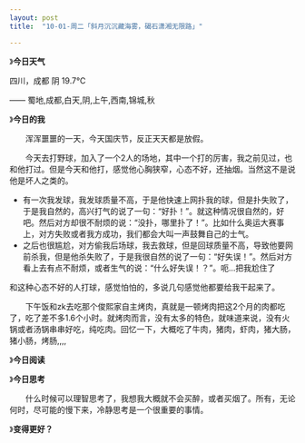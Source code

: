 ```yaml
---
layout: post
title:  "10-01-周二「斜月沉沉藏海雾，碣石潇湘无限路」"

---
```


》**今日天气**

四川，成都 阴 19.7℃

—— 蜀地,成都,白天,阴,上午,西南,锦城,秋

》**今日的我**

　　浑浑噩噩的一天，今天国庆节，反正天天都是放假。

　　今天去打野球，加入了一个2人的场地，其中一个打的厉害，我之前见过，也和他打过。但是今天和他打，感觉他心胸狭窄，心态不好，还抽烟。当然这不是说他是坏人之类的。

- 有一次我发球，我发球质量不高，于是他快速上网扑我的球，但是扑失败了，于是我自然的，高兴打气的说了一句：“好扑！”。就这种情况很自然的，好吧。然后对方却很不耐烦的说：“没扑，哪里扑了！”。比如什么奥运大赛事上，对方失败或者我方成功，我们都会大叫一声鼓舞自己的士气。
- 之后也很尴尬，对方偷我后场球，我去救球，但是回球质量不高，导致他要网前杀我，但是他杀失败了，于是我很自然的说了一句：“好失误！”。然后对方看上去有点不耐烦，或者生气的说：“什么好失误！？”。呃...把我尬住了

和这种心态不好的人打球，感觉怕怕的，多说几句感觉他都要给我干起来了。

　　下午饭和zk去吃那个俊熙家自主烤肉，真就是一顿烤肉把这2个月的肉都吃了，吃了差不多1.6个小时。就烤肉而言，没有太多的特色，就味道来说，没有火锅或者汤锅串串好吃，纯吃肉。回忆一下，大概吃了牛肉，猪肉，虾肉，猪大肠，猪小肠，烤肠,,,,

》**今日阅读**



》**今日思考**

　　什么时候可以理智思考了，我想我大概就不会买醉，或者买烟了。所有，无论何时，尽可能的慢下来，冷静思考是一个很重要的事情。

》**变得更好？**

